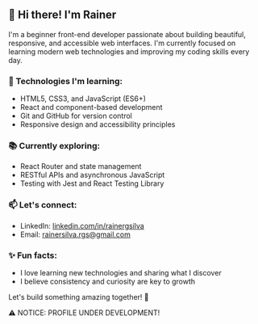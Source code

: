## 👋 Hi there! I'm Rainer

I'm a beginner front-end developer passionate about building beautiful, responsive, and accessible web interfaces. I'm currently focused on learning modern web technologies and improving my coding skills every day.

### 🚀 Technologies I'm learning:
- HTML5, CSS3, and JavaScript (ES6+)
- React and component-based development
- Git and GitHub for version control
- Responsive design and accessibility principles

### 📚 Currently exploring:
- React Router and state management
- RESTful APIs and asynchronous JavaScript
- Testing with Jest and React Testing Library

### 📫 Let's connect:
- LinkedIn: [linkedin.com/in/rainergsilva](https://linkedin.com/in/rainergsilva)
- Email: rainersilva.rgs@gmail.com

### ✨ Fun facts:
- I love learning new technologies and sharing what I discover
- I believe consistency and curiosity are key to growth

Let's build something amazing together! 🚀

⚠️ NOTICE: PROFILE UNDER DEVELOPMENT!

